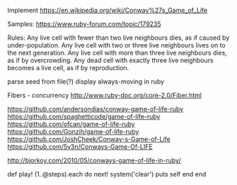 Implement https://en.wikipedia.org/wiki/Conway%27s_Game_of_Life

Samples: https://www.ruby-forum.com/topic/179235

Rules:
Any live cell with fewer than two live neighbours dies, as if caused by under-population.
Any live cell with two or three live neighbours lives on to the next generation.
Any live cell with more than three live neighbours dies, as if by overcrowding.
Any dead cell with exactly three live neighbours becomes a live cell, as if by reproduction.

parse seed from file(?)
display always-moving in ruby


Fibers - concurrency http://www.ruby-doc.org/core-2.0/Fiber.html

https://github.com/andersondias/conway-game-of-life-ruby
https://github.com/spaghetticode/game-of-life-ruby
https://github.com/ofcan/game-of-life-ruby
https://github.com/Gonzih/game-of-life-ruby
https://github.com/JoshCheek/Conway-s-Game-of-Life
https://github.com/5v3n/Conways-Game-Of-LIFE

http://bjorkoy.com/2010/05/conways-game-of-life-in-ruby/

def play! (1..@steps).each do next! system('clear') puts self end end

